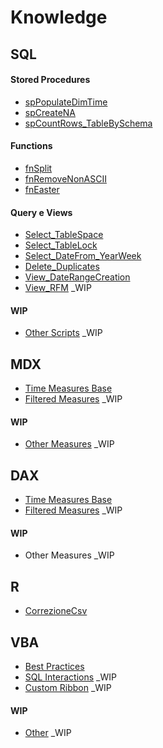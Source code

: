 # Knowledge

## SQL

#### Stored Procedures
  - [spPopulateDimTime](https://github.com/Sbrillo89/Knowledge/blob/master/SQL/spPopulateDimTime.sql)
  - [spCreateNA](https://github.com/Sbrillo89/Knowledge/blob/master/SQL/spCreateNA.sql)
  - [spCountRows_TableBySchema](https://github.com/Sbrillo89/Knowledge/blob/master/SQL/spCountRows_TableBySchema.sql)  

#### Functions
  - [fnSplit](https://github.com/Sbrillo89/Knowledge/blob/master/SQL/fnSplit.sql)
  - [fnRemoveNonASCII](https://github.com/Sbrillo89/Knowledge/blob/master/SQL/fnRemoveNonASCII.sql)
  - [fnEaster](https://github.com/Sbrillo89/Knowledge/blob/master/SQL/fnEaster.sql)
 
#### Query e Views
  - [Select_TableSpace](https://github.com/Sbrillo89/Knowledge/blob/master/SQL/Select_TableSpace.sql)
  - [Select_TableLock](https://github.com/Sbrillo89/Knowledge/blob/master/SQL/Select_TableLock.sql)
  - [Select_DateFrom_YearWeek](https://github.com/Sbrillo89/Knowledge/blob/master/SQL/Select_DateFrom_YearWeek.sql)
  - [Delete_Duplicates](https://github.com/Sbrillo89/Knowledge/blob/master/SQL/Delete_Duplicates.sql)
  - [View_DateRangeCreation](https://github.com/Sbrillo89/Knowledge/blob/master/SQL/View_DateRangeCreation.sql)
  - [View_RFM](https://github.com/Sbrillo89/Knowledge/blob/master/SQL/View_RFM.sql) _WIP
  
#### WIP
  - [Other Scripts](https://github.com/Sbrillo89/Knowledge/blob/master/SQL/Other%20Scripts) _WIP

## MDX
  - [Time Measures Base](https://github.com/Sbrillo89/Knowledge/blob/master/MDX/Time%20Measures%20Base.txt)
  - [Filtered Measures](https://github.com/Sbrillo89/Knowledge/blob/master/MDX/Filtered%20Measures.txt) _WIP
  
#### WIP
  - [Other Measures](https://github.com/Sbrillo89/Knowledge/blob/master/MDX/Other%20Measures.txt) _WIP
    
## DAX
  - [Time Measures Base](https://github.com/Sbrillo89/Knowledge/blob/master/DAX/Time%20Measures%20Base.txt)
  - [Filtered Measures](https://github.com/Sbrillo89/Knowledge/blob/master/DAX/Filtered%20Measures.txt) _WIP
  
#### WIP
  - Other Measures _WIP 
  
## R
  - [CorrezioneCsv](https://github.com/Sbrillo89/Knowledge/blob/master/R/CorrezioneCsv.R)  

## VBA
  - [Best Practices](https://github.com/Sbrillo89/Knowledge/blob/master/VBA/BestPractices.md)
  - [SQL Interactions](https://github.com/Sbrillo89/Knowledge/blob/master/VBA/SQL%20Interactions.txt) _WIP
  - [Custom Ribbon](https://github.com/Sbrillo89/Knowledge/blob/master/VBA/CustomRibbon.md) _WIP
  
#### WIP
  - [Other](https://github.com/Sbrillo89/Knowledge/blob/master/VBA/Other.txt) _WIP
